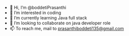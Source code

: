 - 👋 Hi, I’m @boddetiPrasanthi
- 👀 I’m interested in coding 
- 🌱 I’m currently learning Java full stack 
- 💞️ I’m looking to collaborate on java developer role
- 📫 To reach me, mail to prasanthiboddeti135@gmail.com


<!---
boddetiPrasanthi/boddetiPrasanthi is a ✨ special ✨ repository because its `README.md` (this file) appears on your GitHub profile.
You can click the Preview link to take a look at your changes.
--->
